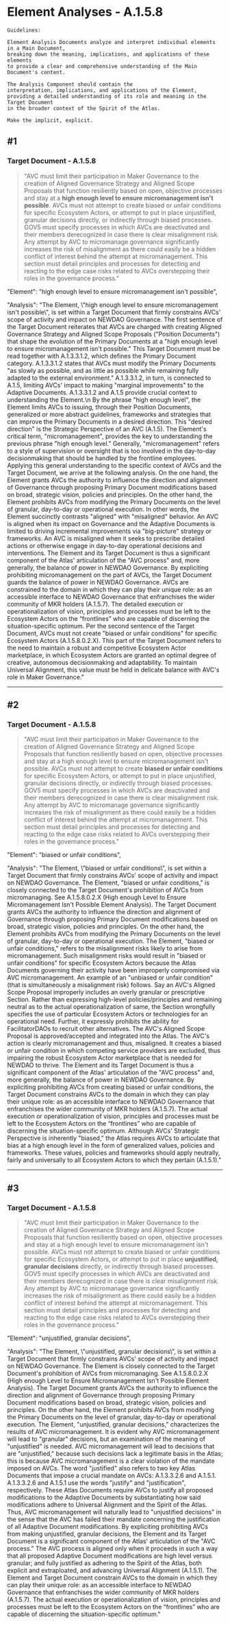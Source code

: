 # Element Analyses - A.1.5.8

```
Guidelines:

Element Analysis Documents analyze and interpret individual elements in a Main Document, 
breaking down the meaning, implications, and applications of these elements 
to provide a clear and comprehensive understanding of the Main Document's content.

The Analysis Component should contain the 
interpretation, implications, and applications of the Element, 
providing a detailed understanding of its role and meaning in the Target Document 
in the broader context of the Spirit of the Atlas.

Make the implicit, explicit.
```



## #1

### Target Document - A.1.5.8

> "AVC must limit their participation in Maker Governance to the creation of Aligned Governance Strategy and Aligned Scope Proposals that function resiliently based on open, objective processes and stay at a **high enough level to ensure micromanagement isn't possible**. AVCs must not attempt to create biased or unfair conditions for specific Ecosystem Actors, or attempt to put in place unjustified, granular decisions directly, or indirectly through biased processes. GOV5 must specify processes in which AVCs are deactivated and their members derecognized in case there is clear misalignment risk. Any attempt by AVC to micromanage governance significantly increases the risk of misalignment as there could easily be a hidden conflict of interest behind the attempt at micromanagement. This section must detail principles and processes for detecting and reacting to the edge case risks related to AVCs overstepping their roles in the governance process."

"Element": "high enough level to ensure micromanagement isn't possible",

"Analysis": "The Element, \\"high enough level to ensure micromanagement isn't possible\\", is set within a Target Document that firmly constrains AVCs' scope of activity and impact on NEWDAO Governance. The first sentence of the Target Document reiterates that AVCs are charged with creating Aligned Governance Strategy and Aligned Scope Proposals ("Position Documents") that shape the evolution of the Primary Documents at a "high enough level to ensure micromanagement isn't possible." This Target Document must be read together with A.1.3.3.1.2, which defines the Primary Document category. A.1.3.3.1.2 states that AVCs must modify the Primary Documents "as slowly as possible, and as little as possible while remaining fully adapted to the external environment." A.1.3.3.1.2, in turn, is connected to A.1.5, limiting AVCs' impact to making "marginal improvements" to the Adaptive Documents. A.1.3.3.1.2 and A.1.5 provide crucial context to understanding the Element.\n By the phrase "high enough level", the Element limits AVCs to issuing, through their Position Documents, generalized or more abstract guidelines, frameworks and strategies that can improve the Primary Documents in a desired direction. This "desired direction" is the Strategic Perspective of an AVC (A.1.5). The Element's critical term, "micromanagement", provides the key to understanding the previous phrase "high enough level." Generally, "micromanagement" refers to a style of supervision or oversight that is too involved in the day-to-day decisionmaking that should be handled by the frontline employees. Applying this general understanding to the specific context of AVCs and the Target Document, we arrive at the following analysis. On the one hand, the Element grants AVCs the authority to influence the direction and alignment of Governance through proposing Primary Document modifications based on broad, strategic vision, policies and principles. On the other hand, the Element prohibits AVCs from modifying the Primary Documents on the level of granular, day-to-day or operational execution. In other words, the Element succinctly contrasts "aligned" with "misaligned" behavior.  An AVC is aligned when its impact on Governance and the Adaptive Documents is limited to driving incremental improvements via "big-picture" strategy or frameworks. An AVC is misaligned when it seeks to prescribe detailed actions or otherwise engage in day-to-day operational decisions and interventions. The Element and its Target Document is thus a significant component of the Atlas' articulation of the "AVC process" and, more generally, the balance of power in NEWDAO Governance. By expliciting prohibiting micromanagement on the part of AVCs, the Target Document guards the balance of power in NEWDAO Governance. AVCs are constrained to the domain in which they can play their unique role: as an accessible interface to NEWDAO Governance that enfranchises the wider community of MKR holders (A.1.5.7). The detailed execution or operationalization of vision, principles and processes must be left to the Ecosystem Actors on the “frontlines” who are capable of discerning the situation-specific optimum. Per the second sentence of the Target Document, AVCs must not create "biased or unfair conditions" for specific Ecosystem Actors (A.1.5.8.0.2.X). This part of the Target Document refers to the need to maintain a robust and competitive Ecosystem Actor marketplace, in which Ecosystem Actors are granted an optimal degree of creative, autonomous decisionmaking and adaptability. To maintain Universal Alignment, this value must be held in delicate balance with AVC's role in Maker Governance."



___

## #2

### Target Document - A.1.5.8

> "AVC must limit their participation in Maker Governance to the creation of Aligned Governance Strategy and Aligned Scope Proposals that function resiliently based on open, objective processes and stay at a high enough level to ensure micromanagement isn't possible. AVCs must not attempt to create **biased or unfair conditions** for specific Ecosystem Actors, or attempt to put in place unjustified, granular decisions directly, or indirectly through biased processes. GOV5 must specify processes in which AVCs are deactivated and their members derecognized in case there is clear misalignment risk. Any attempt by AVC to micromanage governance significantly increases the risk of misalignment as there could easily be a hidden conflict of interest behind the attempt at micromanagement. This section must detail principles and processes for detecting and reacting to the edge case risks related to AVCs overstepping their roles in the governance process."

"Element": "biased or unfair conditions",

"Analysis": "The Element, \\"biased or unfair conditions\\", is set within a Target Document that firmly constrains AVCs' scope of activity and impact on NEWDAO Governance. The Element, "biased or unfair conditions," is closely connected to the Target Document's prohibition of AVCs from micromanaging. See A.1.5.8.0.2.X (High enough Level to Ensure Micromanagement Isn't Possible Element Analysis). The Target Document grants AVCs the authority to influence the direction and alignment of Governance through proposing Primary Document modifications based on broad, strategic vision, policies and principles. On the other hand, the Element prohibits AVCs from modifying the Primary Documents on the level of granular, day-to-day or operational execution. The Element, "biased or unfair conditions," refers to the misalignment risks likely to arise from micromanagement. Such misalignment risks would result in "biased or unfair conditions" for specific Ecosystem Actors because the Atlas Documents governing their activity have been improperly compromised via AVC micromanagement. An example of an "unbiased or unfair condition" (that is simultaneously a misalignment risk) follows. Say an AVC's Aligned Scope Proposal improperly includes an overly granular or prescriptive Section. Rather than expressing high-level policies/principles and remaining neutral as to the actual operationalization of same, the Section wrongfully specifies the use of particular Ecosystem Actors or technologies for an operational need. Further, it expressly prohibits the ability for FacilitatorDAOs to recruit other alternatives. The AVC's Aligned Scope Proposal is approved/accepted and integrated into the Atlas. The AVC's action is clearly micromanagement and thus, misaligned. It creates a biased or unfair condition in which competing service providers are excluded, thus impairing the robust Ecosystem Actor marketplace that is needed for NEWDAO to thrive. The Element and its Target Document is thus a significant component of the Atlas' articulation of the "AVC process" and, more generally, the balance of power in NEWDAO Governance. By expliciting prohibiting AVCs from creating biased or unfair conditions, the Target Document constrains AVCs to the domain in which they can play their unique role: as an accessible interface to NEWDAO Governance that enfranchises the wider community of MKR holders (A.1.5.7). The actual execution or operationalization of vision, principles and processes must be left to the Ecosystem Actors on the “frontlines” who are capable of discerning the situation-specific optimum. Although AVCs' Strategic Perspective is inherently "biased," the Atlas requires AVCs to articulate that bias at a high enough level in the form of generalized values, policies and frameworks. These values, policies and frameworks should apply neutrally, fairly and universally to all Ecosystem Actors to which they pertain (A.1.5.1)."



___



## #3

### Target Document - A.1.5.8

> "AVC must limit their participation in Maker Governance to the creation of Aligned Governance Strategy and Aligned Scope Proposals that function resiliently based on open, objective processes and stay at a high enough level to ensure micromanagement isn't possible. AVCs must not attempt to create biased or unfair conditions for specific Ecosystem Actors, or attempt to put in place **unjustified, granular decisions** directly, or indirectly through biased processes. GOV5 must specify processes in which AVCs are deactivated and their members derecognized in case there is clear misalignment risk. Any attempt by AVC to micromanage governance significantly increases the risk of misalignment as there could easily be a hidden conflict of interest behind the attempt at micromanagement. This section must detail principles and processes for detecting and reacting to the edge case risks related to AVCs overstepping their roles in the governance process."

"Element": "unjustified, granular decisions",

"Analysis": "The Element, \\"unjustified, granular decisions\\", is set within a Target Document that firmly constrains AVCs' scope of activity and impact on NEWDAO Governance. The Element is closely connected to the Target Document's prohibition of AVCs from micromanaging. See A.1.5.8.0.2.X (High enough Level to Ensure Micromanagement Isn't Possible Element Analysis). The Target Document grants AVCs the authority to influence the direction and alignment of Governance through proposing Primary Document modifications based on broad, strategic vision, policies and principles. On the other hand, the Element prohibits AVCs from modifying the Primary Documents on the level of granular, day-to-day or operational execution. The Element, "unjustified, granular decisions," characterizes the results of AVC micromanagement. It is evident why AVC micromanagement will lead to "granular" decisions, but an examination of the meaning of "unjustified" is needed. AVC micromanagement will lead to decisions that are "unjustified," because such decisions lack a legitimate basis in the Atlas; this is because AVC micromanagement is a clear violation of the mandate imposed on AVCs. The word "justified" also refers to two key Atlas Documents that impose a crucial mandate on AVCs: A.1.3.3.2.6 and A.1.5.1. A.1.3.3.2.6 and A.1.5.1 use the words "justify" and "justification", respectively. These Atlas Documents require AVCs to justify all proposed modifications to the Adaptive Documents by substantiating how said modifications adhere to Universal Alignment and the Spirit of the Atlas. Thus, AVC micromanagement will naturally lead to "unjustified decisions" in the sense that the AVC has failed their mandate concerning the justification of all Adaptive Document modifications. By expliciting prohibiting AVCs from making unjustified, granular decisions, the Element and its Target Document is a significant component of the Atlas' articulation of the "AVC process." The AVC process is aligned only when it proceeds in such a way that all proposed Adaptive Document modifications are high level versus granular; and fully justified as adhering to the Spirit of the Atlas, both explicit and extraploated, and advancing Universal Alignment (A.1.5.1). The Element and Target Document constrain AVCs to the domain in which they can play their unique role: as an accessible interface to NEWDAO Governance that enfranchises the wider community of MKR holders (A.1.5.7). The actual execution or operationalization of vision, principles and processes must be left to the Ecosystem Actors on the “frontlines” who are capable of discerning the situation-specific optimum."
